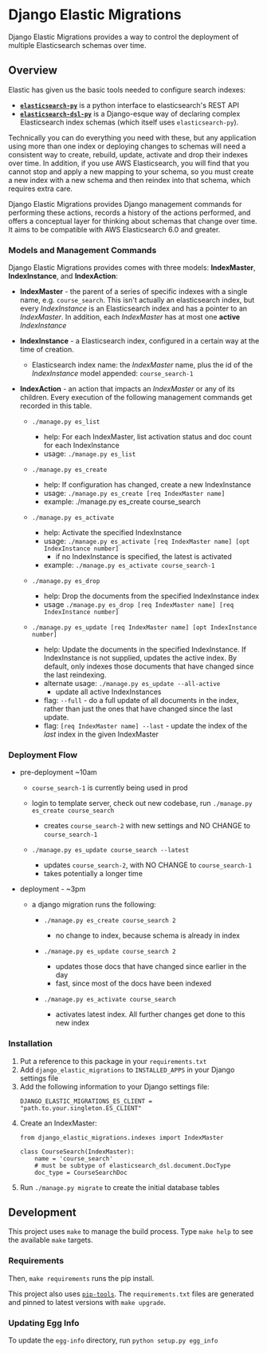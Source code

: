 # Django Elastic Migrations

Django Elastic Migrations provides a way to control the deployment of
multiple Elasticsearch schemas over time.

## Overview

Elastic has given us the basic tools needed to configure search indexes:

* **[`elasticsearch-py`](https://github.com/elastic/elasticsearch-py)**
  is a python interface to elasticsearch's REST API
* **[`elasticsearch-dsl-py`](https://github.com/elastic/elasticsearch-dsl-py)**
  is a Django-esque way of declaring complex Elasticsearch index schemas
  (which itself uses `elasticsearch-py`).

Technically you can do everything you need with these, but any
application using more than one index or deploying changes to schemas
will need a consistent way to create, rebuild, update, activate
and drop their indexes over time. In addition, if you use AWS
Elasticsearch, you will find that you cannot stop and apply a new mapping
to your schema, so you must create a new index with a new schema and
then reindex into that schema, which requires extra care.

Django Elastic Migrations provides Django management commands for
performing these actions, records a history of the actions performed,
and offers a conceptual layer for thinking about schemas that change
over time. It aims to be compatible with AWS Elasticsearch 6.0 and
greater.

### Models and Management Commands
Django Elastic Migrations provides comes with three models:
**IndexMaster**, **IndexInstance**, and **IndexAction**:

- **IndexMaster** - the parent of a series of specific indexes with
  a single name, e.g. `course_search`. This isn't actually an elasticsearch
  index, but every *IndexInstance* is an Elasticsearch index and has a
  pointer to an *IndexMaster*. In addition, each *IndexMaster* has at
  most one **active** *IndexInstance*

- **IndexInstance** - a Elasticsearch index, configured in a certain way
    at the time of creation.
    - Elasticsearch index name: the *IndexMaster* name, plus the id of the
      *IndexInstance* model appended: `course_search-1`

- **IndexAction** - an action that impacts an *IndexMaster* or any of
  its children. Every execution of the following management commands get
  recorded in this table.
    - `./manage.py es_list`
        - help: For each IndexMaster, list activation status and doc
          count for each IndexInstance
        - usage: `./manage.py es_list`

    - `./manage.py es_create`
        - help: If configuration has changed, create a new IndexInstance
        - usage: `./manage.py es_create [req IndexMaster name]`
        - example: ./manage.py es_create course_search

    - `./manage.py es_activate`
        - help: Activate the specified IndexInstance
        - usage: `./manage.py es_activate [req IndexMaster name] [opt IndexInstance number]`
            - if no IndexInstance is specified, the latest is activated
        - example: `./manage.py es_activate course_search-1`

    - `./manage.py es_drop`
        - help: Drop the documents from the specified IndexInstance index
        - usage `./manage.py es_drop [req IndexMaster name] [req IndexInstance number]`

    - `./manage.py es_update [req IndexMaster name] [opt IndexInstance number] `
        - help: Update the documents in the specified IndexInstance.
          If IndexInstance is not supplied, updates the active index.
          By default, only indexes those documents that have changed
          since the last reindexing.
        - alternate usage: `./manage.py es_update --all-active`
            - update all active IndexInstances
        - flag: `--full` - do a full update of all documents in the
          index, rather than just the ones that have changed since
          the last update.
        - flag: `[req IndexMaster name] --last` - update the index
          of the *last* index in the given IndexMaster

### Deployment Flow
- pre-deployment ~10am
    - `course_search-1` is currently being used in prod
    - login to template server, check out new codebase,
      run `./manage.py es_create course_search`
        - creates `course_search-2` with new settings and NO CHANGE to
          `course_search-1`

    - `./manage.py es_update course_search --latest`
        - updates `course_search-2`, with NO CHANGE to `course_search-1`
        - takes potentially a longer time

- deployment - ~3pm
    - a django migration runs the following:
        - `./manage.py es_create course_search 2`
            - no change to index, because schema is already in index

        - `./manage.py es_update course_search 2`
            - updates those docs that have changed since earlier in the day
            - fast, since most of the docs have been indexed

        - `./manage.py es_activate course_search`
            - activates latest index. All further changes get done to
              this new index


### Installation
1. Put a reference to this package in your `requirements.txt`
2. Add `django_elastic_migrations` to `INSTALLED_APPS` in your Django
   settings file
3. Add the following information to your Django settings file:
   ```
   DJANGO_ELASTIC_MIGRATIONS_ES_CLIENT = "path.to.your.singleton.ES_CLIENT"
    ```
4. Create an IndexMaster:
   ```
   from django_elastic_migrations.indexes import IndexMaster

   class CourseSearch(IndexMaster):
       name = 'course_search'
       # must be subtype of elasticsearch_dsl.document.DocType
       doc_type = CourseSearchDoc
   ```
3. Run `./manage.py migrate` to create the initial database tables


## Development

This project uses `make` to manage the build process. Type `make help`
to see the available `make` targets.

### Requirements

Then, `make requirements` runs the pip install. 

This project also uses [`pip-tools`](https://github.com/jazzband/pip-tools).
The `requirements.txt` files are generated and pinned to latest versions 
with `make upgrade`. 

### Updating Egg Info

To update the `egg-info` directory, run `python setup.py egg_info`
